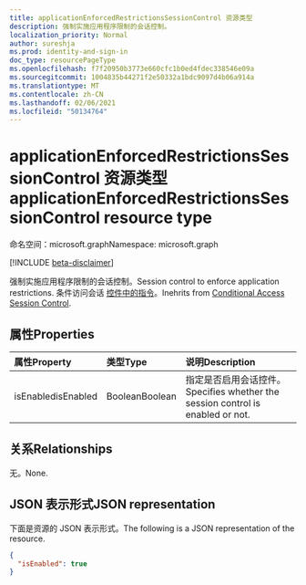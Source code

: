 ```yaml
---
title: applicationEnforcedRestrictionsSessionControl 资源类型
description: 强制实施应用程序限制的会话控制。
localization_priority: Normal
author: sureshja
ms.prod: identity-and-sign-in
doc_type: resourcePageType
ms.openlocfilehash: f7f20950b3773e660cfc1b0ed4fdec338546e09a
ms.sourcegitcommit: 1004835b44271f2e50332a1bdc9097d4b06a914a
ms.translationtype: MT
ms.contentlocale: zh-CN
ms.lasthandoff: 02/06/2021
ms.locfileid: "50134764"
---
```

# <a name="applicationenforcedrestrictionssessioncontrol-resource-type"></a><span data-ttu-id="dea5e-103">applicationEnforcedRestrictionsSessionControl 资源类型</span><span class="sxs-lookup"><span data-stu-id="dea5e-103">applicationEnforcedRestrictionsSessionControl resource type</span></span>

<span data-ttu-id="dea5e-104">命名空间：microsoft.graph</span><span class="sxs-lookup"><span data-stu-id="dea5e-104">Namespace: microsoft.graph</span></span>

[!INCLUDE [beta-disclaimer](../../includes/beta-disclaimer.md)]

<span data-ttu-id="dea5e-105">强制实施应用程序限制的会话控制。</span><span class="sxs-lookup"><span data-stu-id="dea5e-105">Session control to enforce application restrictions.</span></span> <span data-ttu-id="dea5e-106">条件访问会话 [控件中的指令](conditionalaccesssessioncontrol.md)。</span><span class="sxs-lookup"><span data-stu-id="dea5e-106">Inehrits from [Conditional Access Session Control](conditionalaccesssessioncontrol.md).</span></span>

## <a name="properties"></a><span data-ttu-id="dea5e-107">属性</span><span class="sxs-lookup"><span data-stu-id="dea5e-107">Properties</span></span>

| <span data-ttu-id="dea5e-108">属性</span><span class="sxs-lookup"><span data-stu-id="dea5e-108">Property</span></span>     | <span data-ttu-id="dea5e-109">类型</span><span class="sxs-lookup"><span data-stu-id="dea5e-109">Type</span></span>        | <span data-ttu-id="dea5e-110">说明</span><span class="sxs-lookup"><span data-stu-id="dea5e-110">Description</span></span> |
|:-------------|:------------|:------------|
|<span data-ttu-id="dea5e-111">isEnabled</span><span class="sxs-lookup"><span data-stu-id="dea5e-111">isEnabled</span></span>     |<span data-ttu-id="dea5e-112">Boolean</span><span class="sxs-lookup"><span data-stu-id="dea5e-112">Boolean</span></span>      | <span data-ttu-id="dea5e-113">指定是否启用会话控件。</span><span class="sxs-lookup"><span data-stu-id="dea5e-113">Specifies whether the session control is enabled or not.</span></span> |

## <a name="relationships"></a><span data-ttu-id="dea5e-114">关系</span><span class="sxs-lookup"><span data-stu-id="dea5e-114">Relationships</span></span>

<span data-ttu-id="dea5e-115">无。</span><span class="sxs-lookup"><span data-stu-id="dea5e-115">None.</span></span>

## <a name="json-representation"></a><span data-ttu-id="dea5e-116">JSON 表示形式</span><span class="sxs-lookup"><span data-stu-id="dea5e-116">JSON representation</span></span>

<span data-ttu-id="dea5e-117">下面是资源的 JSON 表示形式。</span><span class="sxs-lookup"><span data-stu-id="dea5e-117">The following is a JSON representation of the resource.</span></span>

<!-- {
  "blockType": "resource",
  "optionalProperties": [

  ],
  "@odata.type": "microsoft.graph.applicationEnforcedRestrictionsSessionControl",
  "baseType": "microsoft.graph.conditionalAccessSessionControl"
}-->

```json
{
  "isEnabled": true
}
```

<!-- uuid: 16cd6b66-4b1a-43a1-adaf-3a886856ed98
2019-02-04 14:57:30 UTC -->
<!-- {
  "type": "#page.annotation",
  "description": "applicationEnforcedRestrictionsSessionControl resource",
  "keywords": "",
  "section": "documentation",
  "tocPath": ""
}-->


